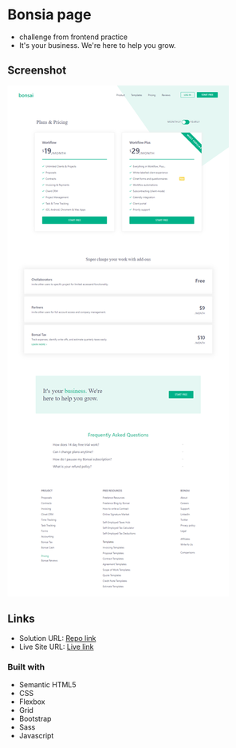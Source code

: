 # Bonsia page

- challenge from frontend practice
- It's your business. We're here to help you grow.

## Screenshot

![bonsia](./design/bonsai.png)

## Links

- Solution URL: [Repo link](https://github.com/minalfatih/bonsai-page)
- Live Site URL: [Live link](https://minalfatih.github.io/bonsai-page/)

### Built with

- Semantic HTML5
- CSS
- Flexbox
- Grid
- Bootstrap
- Sass
- Javascript
